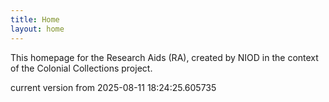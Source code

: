 ```yaml
---
title: Home
layout: home
---
```


This homepage for the Research Aids (RA), created by NIOD in the context of the Colonial Collections project. 


current version from 2025-08-11 18:24:25.605735